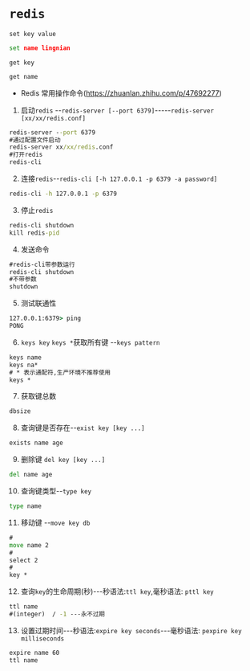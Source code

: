 # `redis`

`set key value`

~~~cmd
set name lingnian
~~~

`get key`

~~~cmd
get name
~~~

- Redis 常用操作命令(https://zhuanlan.zhihu.com/p/47692277)

1. 启动`redis` --`redis-server [--port 6379]`-----`redis-server [xx/xx/redis.conf]`

~~~cmd
redis-server --port 6379
#通过配置文件启动
redis-server xx/xx/redis.conf
#打开redis
redis-cli
~~~

2. 连接`redis`--`redis-cli [-h 127.0.0.1 -p 6379 -a password]`

~~~cmd
redis-cli -h 127.0.0.1 -p 6379
~~~

3. 停止`redis`

~~~cmd
redis-cli shutdown
kill redis-pid
~~~

4. 发送命令

~~~cmd
#redis-cli带参数运行
redis-cli shutdown
#不带参数
shutdown
~~~

5. 测试联通性

~~~cmd
127.0.0.1:6379> ping
PONG
~~~

6. `keys key` `keys *`获取所有键 --`keys pattern`

~~~cmd
keys name
keys na*
# * 表示通配符,生产环境不推荐使用
keys *
~~~

7. 获取键总数

~~~cmd
dbsize
~~~

8. 查询键是否存在--`exist key [key ...]`

~~~cmd
exists name age
~~~

9. 删除键 `del key [key ...]`

~~~cmd
del name age
~~~

10. 查询键类型--`type key`

~~~cmd
type name
~~~

11. 移动键 --`move key db`

~~~cmd
#
move name 2
#
select 2
#
key *
~~~

12. 查询`key`的生命周期(秒)---秒语法:`ttl key`,毫秒语法: `pttl key`

~~~cmd
ttl name
#(integer)  / -1 ---永不过期
~~~

13. 设置过期时间---秒语法:`expire key seconds`---毫秒语法: `pexpire key milliseconds`

~~~cmd
expire name 60
ttl name
~~~





























